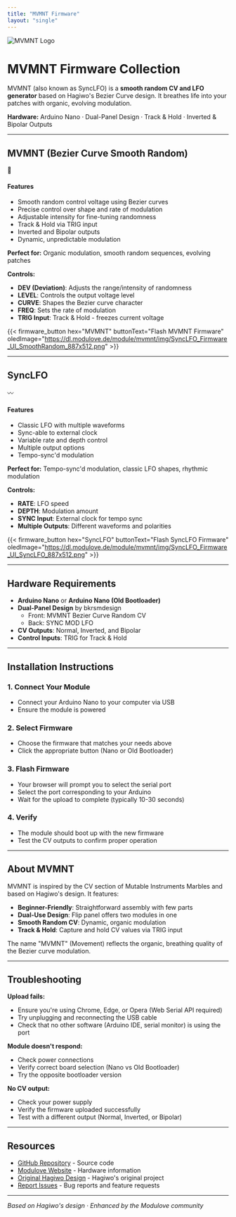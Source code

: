 ```yaml
---
title: "MVMNT Firmware"
layout: "single"
---
```


<img src="https://dl.modulove.de/module/mvmnt/img/SyncLFO_Logo_Gradient.png" alt="MVMNT Logo" class="module-header-logo">

# MVMNT Firmware Collection

MVMNT (also known as SyncLFO) is a **smooth random CV and LFO generator** based on Hagiwo's Bezier Curve design. It breathes life into your patches with organic, evolving modulation.

**Hardware:** Arduino Nano · Dual-Panel Design · Track & Hold · Inverted & Bipolar Outputs

---

<div class="firmware-section">

## MVMNT (Bezier Curve Smooth Random)

<div class="firmware-header">
  <div class="firmware-image">🌊</div>
  <div class="firmware-description">
    <h4>Features</h4>
    <ul>
      <li>Smooth random control voltage using Bezier curves</li>
      <li>Precise control over shape and rate of modulation</li>
      <li>Adjustable intensity for fine-tuning randomness</li>
      <li>Track & Hold via TRIG input</li>
      <li>Inverted and Bipolar outputs</li>
      <li>Dynamic, unpredictable modulation</li>
    </ul>
  </div>
</div>

**Perfect for:** Organic modulation, smooth random sequences, evolving patches

**Controls:**
- **DEV (Deviation)**: Adjusts the range/intensity of randomness
- **LEVEL**: Controls the output voltage level
- **CURVE**: Shapes the Bezier curve character
- **FREQ**: Sets the rate of modulation
- **TRIG Input**: Track & Hold - freezes current voltage

{{< firmware_button hex="MVMNT" buttonText="Flash MVMNT Firmware" oledImage="https://dl.modulove.de/module/mvmnt/img/SyncLFO_Firmware_UI_SmoothRandom_887x512.png" >}}

</div>

---

<div class="firmware-section">

## SyncLFO

<div class="firmware-header">
  <div class="firmware-image">〰️</div>
  <div class="firmware-description">
    <h4>Features</h4>
    <ul>
      <li>Classic LFO with multiple waveforms</li>
      <li>Sync-able to external clock</li>
      <li>Variable rate and depth control</li>
      <li>Multiple output options</li>
      <li>Tempo-sync'd modulation</li>
    </ul>
  </div>
</div>

**Perfect for:** Tempo-sync'd modulation, classic LFO shapes, rhythmic modulation

**Controls:**
- **RATE**: LFO speed
- **DEPTH**: Modulation amount
- **SYNC Input**: External clock for tempo sync
- **Multiple Outputs**: Different waveforms and polarities

{{< firmware_button hex="SyncLFO" buttonText="Flash SyncLFO Firmware" oledImage="https://dl.modulove.de/module/mvmnt/img/SyncLFO_Firmware_UI_SyncLFO_887x512.png" >}}

</div>

---

## Hardware Requirements

- **Arduino Nano** or **Arduino Nano (Old Bootloader)**
- **Dual-Panel Design** by bkrsmdesign
  - Front: MVMNT Bezier Curve Random CV
  - Back: SYNC MOD LFO
- **CV Outputs**: Normal, Inverted, and Bipolar
- **Control Inputs**: TRIG for Track & Hold

---

## Installation Instructions

### 1. Connect Your Module
- Connect your Arduino Nano to your computer via USB
- Ensure the module is powered

### 2. Select Firmware
- Choose the firmware that matches your needs above
- Click the appropriate button (Nano or Old Bootloader)

### 3. Flash Firmware
- Your browser will prompt you to select the serial port
- Select the port corresponding to your Arduino
- Wait for the upload to complete (typically 10-30 seconds)

### 4. Verify
- The module should boot up with the new firmware
- Test the CV outputs to confirm proper operation

---

## About MVMNT

MVMNT is inspired by the CV section of Mutable Instruments Marbles and based on Hagiwo's design. It features:

- **Beginner-Friendly**: Straightforward assembly with few parts
- **Dual-Use Design**: Flip panel offers two modules in one
- **Smooth Random CV**: Dynamic, organic modulation
- **Track & Hold**: Capture and hold CV values via TRIG input

The name "MVMNT" (Movement) reflects the organic, breathing quality of the Bezier curve modulation.

---

## Troubleshooting

**Upload fails:**
- Ensure you're using Chrome, Edge, or Opera (Web Serial API required)
- Try unplugging and reconnecting the USB cable
- Check that no other software (Arduino IDE, serial monitor) is using the port

**Module doesn't respond:**
- Check power connections
- Verify correct board selection (Nano vs Old Bootloader)
- Try the opposite bootloader version

**No CV output:**
- Check your power supply
- Verify the firmware uploaded successfully
- Test with a different output (Normal, Inverted, or Bipolar)

---

## Resources

- [GitHub Repository](https://github.com/modulove/MVMNT) - Source code
- [Modulove Website](https://modulove.io) - Hardware information
- [Original Hagiwo Design](https://note.com/solder_state/n/n39aacefd73a3) - Hagiwo's original project
- [Report Issues](https://github.com/modulove/MVMNT/issues) - Bug reports and feature requests

---

*Based on Hagiwo's design · Enhanced by the Modulove community*
